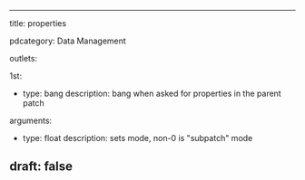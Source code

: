 --- 


title: properties

pdcategory: Data Management



outlets:

  1st:
  - type: bang
    description: bang when asked for properties in the parent patch

arguments:
  - type: float
    description: sets mode, non-0 is "subpatch" mode





draft: false
---